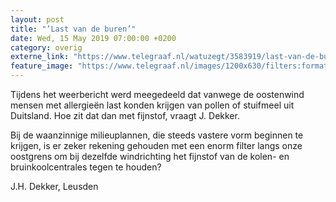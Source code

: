 ```yaml
---
layout: post
title: "’Last van de buren’"
date: Wed, 15 May 2019 07:00:00 +0200
category: overig
externe_link: "https://www.telegraaf.nl/watuzegt/3583919/last-van-de-buren"
feature_image: "https://www.telegraaf.nl/images/1200x630/filters:format(jpeg):quality(80)/cdn-kiosk-api.telegraaf.nl/ec9a3944-77b6-11e9-a03e-0217670beecd.jpg"
---
```


<p class="intro">Tijdens het weerbericht werd meegedeeld dat vanwege de oostenwind mensen met allergieën last konden krijgen van pollen of stuifmeel uit Duitsland. Hoe zit dat dan met fijnstof, vraagt J. Dekker.</p> <p>Bij de waanzinnige milieuplannen, die steeds vastere vorm beginnen te krijgen, is er zeker rekening gehouden met een enorm filter langs onze oostgrens om bij dezelfde windrichting het fijnstof van de kolen- en bruinkoolcentrales tegen te houden?</p><p>J.H. Dekker, Leusden</p>
